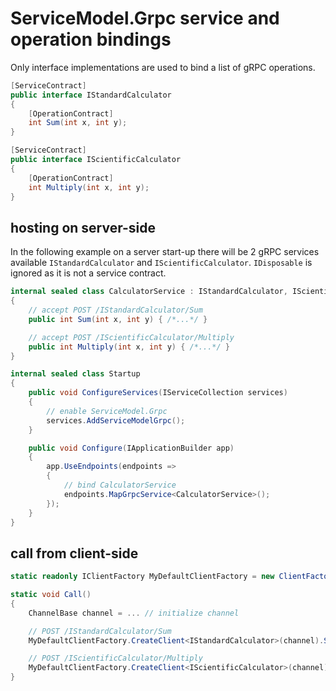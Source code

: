 # ServiceModel.Grpc service and operation bindings

Only interface implementations are used to bind a list of gRPC operations.

``` c#
[ServiceContract]
public interface IStandardCalculator
{
    [OperationContract]
    int Sum(int x, int y);
}

[ServiceContract]
public interface IScientificCalculator
{
    [OperationContract]
    int Multiply(int x, int y);
}
```

## hosting on server-side

In the following example on a server start-up there will be 2 gRPC services available `IStandardCalculator` and `IScientificCalculator`.
`IDisposable` is ignored as it is not a service contract.

``` c#
internal sealed class CalculatorService : IStandardCalculator, IScientificCalculator, IDisposable
{
    // accept POST /IStandardCalculator/Sum
    public int Sum(int x, int y) { /*...*/ }

    // accept POST /IScientificCalculator/Multiply
    public int Multiply(int x, int y) { /*...*/ }
}

internal sealed class Startup
{
    public void ConfigureServices(IServiceCollection services)
    {
        // enable ServiceModel.Grpc
        services.AddServiceModelGrpc();
    }

    public void Configure(IApplicationBuilder app)
    {
        app.UseEndpoints(endpoints =>
        {
            // bind CalculatorService
            endpoints.MapGrpcService<CalculatorService>();
        });
    }
}
```

## call from client-side

``` c#
static readonly IClientFactory MyDefaultClientFactory = new ClientFactory(...);

static void Call()
{
    ChannelBase channel = ... // initialize channel

    // POST /IStandardCalculator/Sum
    MyDefaultClientFactory.CreateClient<IStandardCalculator>(channel).Sum(...);

    // POST /IScientificCalculator/Multiply
    MyDefaultClientFactory.CreateClient<IScientificCalculator>(channel).Multiply(...);
}
```